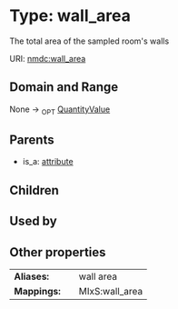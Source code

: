 
# Type: wall_area


The total area of the sampled room's walls

URI: [nmdc:wall_area](https://microbiomedata/meta/wall_area)


## Domain and Range

None ->  <sub>OPT</sub> [QuantityValue](QuantityValue.md)

## Parents

 *  is_a: [attribute](attribute.md)

## Children


## Used by


## Other properties

|  |  |  |
| --- | --- | --- |
| **Aliases:** | | wall area |
| **Mappings:** | | MIxS:wall_area |

